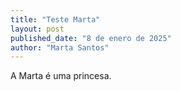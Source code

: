 ```yaml
---
title: "Teste Marta"
layout: post
published_date: "8 de enero de 2025"
author: "Marta Santos"
---
```

A Marta é uma princesa.